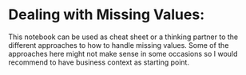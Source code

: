 # Dealing with Missing Values:

This notebook can be used as cheat sheet or a thinking partner to the different approaches to how to handle missing values. Some of the approaches here might not make sense in some occasions so I would recommend to have business context as starting point. 
